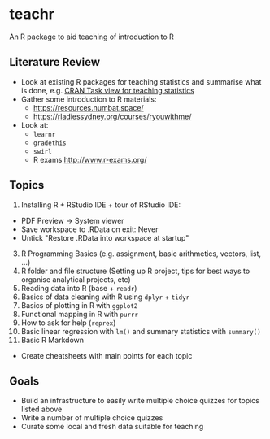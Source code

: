 # teachr
An R package to aid teaching of introduction to R


## Literature Review

* Look at existing R packages for teaching statistics and summarise what is done, e.g. [CRAN Task view for teaching statistics](https://cran.r-project.org/web/views/TeachingStatistics.html)
* Gather some introduction to R materials: 
  * https://resources.numbat.space/
  * https://rladiessydney.org/courses/ryouwithme/
* Look at:
  * `learnr`
  * `gradethis`
  * `swirl`
  * R exams http://www.r-exams.org/


## Topics

1. Installing R + RStudio IDE + tour of RStudio IDE:
  * PDF Preview -> System viewer
  * Save workspace to .RData on exit: Never
  * Untick "Restore .RData into workspace at startup"
3. R Programming Basics (e.g. assignment, basic arithmetics, vectors, list, ...)
4. R folder and file structure (Setting up R project, tips for best ways to organise analytical projects, etc)
5. Reading data into R (base + `readr`)
6. Basics of data cleaning with R using `dplyr` + `tidyr` 
7. Basics of plotting in R with `ggplot2`
8. Functional mapping in R with `purrr`
9. How to ask for help (`reprex`)
10. Basic linear regression with `lm()` and summary statistics with `summary()`
11. Basic R Markdown

* Create cheatsheets with main points for each topic


## Goals 

* Build an infrastructure to easily write multiple choice quizzes for topics listed above
* Write a number of multiple choice quizzes 
* Curate some local and fresh data suitable for teaching
